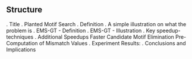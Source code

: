 ## Structure

. Title
. Planted Motif Search
	. Definition
	. A simple illustration on what the problem is
. EMS-GT - Definition
. EMS-GT - Illustration
. Key speedup-techniques
. Additional Speedups
	Faster Candidate Motif Elimination
	Pre-Computation of Mismatch Values
. Experiment Results:
. Conclusions and Implications
